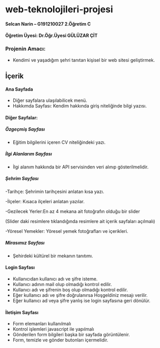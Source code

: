 # web-teknolojileri-projesi

#### Selcan Narin – G191210027 2.Öğretim C
#### Öğretim Üyesi: Dr.Öğr.Üyesi GÜLÜZAR ÇİT

###  Projenin Amacı:
- Kendimi ve yaşadığım şehri tanıtan kişisel bir web sitesi geliştirmek.

##   İçerik

#### Ana Sayfada
- Diğer sayfalara ulaşılabilicek menü.
- Hakkımda Sayfası: Kendim hakkında giriş niteliğinde bilgi yazısı.
 
####  Diğer Sayfalar:

##### Özgeçmiş Sayfası

- Eğitim bilgilerini içeren CV niteliğindeki yazı.

##### İlgi Alanlarım Sayfası

- İlgi alanım hakkında bir API servisinden veri alınıp gösterilmelidir.

##### Şehrim Sayfası

-Tarihçe: Şehrimin tarihçesini anlatan kısa yazı.

-İlçeler: Kısaca ilçeleri anlatan yazılar.

-Gezilecek Yerler:En az 4 mekana ait fotoğrafın olduğu bir slider

(Slider daki resimlere tıklandığında resimlere ait içerik sayfaları açılmalı)

-Yöresel Yemekler: Yöresel yemek fotoğrafları ve içerikleri.

##### Mirasımız Sayfası

- Şehirdeki kültürel bir mekanın tanıtımı.

#### Login Sayfası
- Kullanıcıdan kullanıcı adı ve şifre isteme.
- Kullanıcı adının mail olup olmadığı kontrol edilir.
- Kullanıcı adı ve şifrenin boş olup olmadığı kontrol edilir.
- Eğer kullanıcı adı ve şifre doğrulanırsa Hoşgeldiniz mesajı verilir.
- Eğer kullanıcı ad veya şifre yanlış ise login sayfasına geri dönülür.

#### İletişim Sayfası
- Form elemanları kullanılmalı
- Kontrol işlemleri javascript ile yapılmalı
- Gönderilen form bilgileri başka bir sayfada görüntülenir.
- Form, temizle ve gönder butonları içermelidir.
